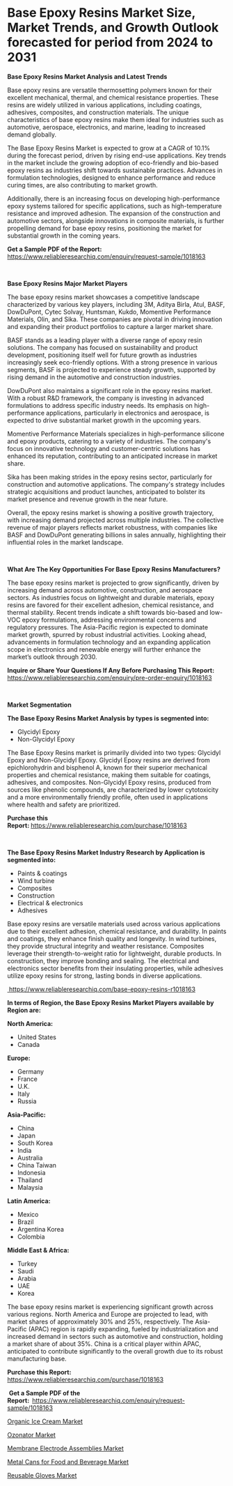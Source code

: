 <p><h1>Base Epoxy Resins Market Size, Market Trends, and Growth Outlook forecasted for period from 2024 to 2031</h1></p><p><strong>Base Epoxy Resins Market Analysis and Latest Trends</strong></p>
<p><p>Base epoxy resins are versatile thermosetting polymers known for their excellent mechanical, thermal, and chemical resistance properties. These resins are widely utilized in various applications, including coatings, adhesives, composites, and construction materials. The unique characteristics of base epoxy resins make them ideal for industries such as automotive, aerospace, electronics, and marine, leading to increased demand globally.</p><p>The Base Epoxy Resins Market is expected to grow at a CAGR of 10.1% during the forecast period, driven by rising end-use applications. Key trends in the market include the growing adoption of eco-friendly and bio-based epoxy resins as industries shift towards sustainable practices. Advances in formulation technologies, designed to enhance performance and reduce curing times, are also contributing to market growth.</p><p>Additionally, there is an increasing focus on developing high-performance epoxy systems tailored for specific applications, such as high-temperature resistance and improved adhesion. The expansion of the construction and automotive sectors, alongside innovations in composite materials, is further propelling demand for base epoxy resins, positioning the market for substantial growth in the coming years.</p></p>
<p><strong>Get a Sample PDF of the Report:&nbsp;</strong> <a href="https://www.reliableresearchiq.com/enquiry/request-sample/1018163?utm_campaign=99&utm_medium=2&utm_source=Github&utm_content=ia&utm_term=26122024&utm_id=base-epoxy-resins">https://www.reliableresearchiq.com/enquiry/request-sample/1018163</a></p>
<p>&nbsp;</p>
<p><strong>Base Epoxy Resins Major Market Players</strong></p>
<p><p>The base epoxy resins market showcases a competitive landscape characterized by various key players, including 3M, Aditya Birla, Atul, BASF, DowDuPont, Cytec Solvay, Huntsman, Kukdo, Momentive Performance Materials, Olin, and Sika. These companies are pivotal in driving innovation and expanding their product portfolios to capture a larger market share.</p><p>BASF stands as a leading player with a diverse range of epoxy resin solutions. The company has focused on sustainability and product development, positioning itself well for future growth as industries increasingly seek eco-friendly options. With a strong presence in various segments, BASF is projected to experience steady growth, supported by rising demand in the automotive and construction industries.</p><p>DowDuPont also maintains a significant role in the epoxy resins market. With a robust R&D framework, the company is investing in advanced formulations to address specific industry needs. Its emphasis on high-performance applications, particularly in electronics and aerospace, is expected to drive substantial market growth in the upcoming years.</p><p>Momentive Performance Materials specializes in high-performance silicone and epoxy products, catering to a variety of industries. The company's focus on innovative technology and customer-centric solutions has enhanced its reputation, contributing to an anticipated increase in market share.</p><p>Sika has been making strides in the epoxy resins sector, particularly for construction and automotive applications. The company's strategy includes strategic acquisitions and product launches, anticipated to bolster its market presence and revenue growth in the near future.</p><p>Overall, the epoxy resins market is showing a positive growth trajectory, with increasing demand projected across multiple industries. The collective revenue of major players reflects market robustness, with companies like BASF and DowDuPont generating billions in sales annually, highlighting their influential roles in the market landscape.</p></p>
<p>&nbsp;</p>
<p><strong>What Are The Key Opportunities For Base Epoxy Resins Manufacturers?</strong></p>
<p><p>The base epoxy resins market is projected to grow significantly, driven by increasing demand across automotive, construction, and aerospace sectors. As industries focus on lightweight and durable materials, epoxy resins are favored for their excellent adhesion, chemical resistance, and thermal stability. Recent trends indicate a shift towards bio-based and low-VOC epoxy formulations, addressing environmental concerns and regulatory pressures. The Asia-Pacific region is expected to dominate market growth, spurred by robust industrial activities. Looking ahead, advancements in formulation technology and an expanding application scope in electronics and renewable energy will further enhance the market’s outlook through 2030.</p></p>
<p><strong>Inquire or Share Your Questions If Any Before Purchasing This Report:</strong> <a href="https://www.reliableresearchiq.com/enquiry/pre-order-enquiry/1018163?utm_campaign=99&utm_medium=2&utm_source=Github&utm_content=ia&utm_term=26122024&utm_id=base-epoxy-resins">https://www.reliableresearchiq.com/enquiry/pre-order-enquiry/1018163</a></p>
<p>&nbsp;</p>
<p><strong>Market Segmentation</strong></p>
<p><strong>The Base Epoxy Resins Market Analysis by types is segmented into:</strong></p>
<p><ul><li>Glycidyl Epoxy</li><li>Non-Glycidyl Epoxy</li></ul></p>
<p><p>The Base Epoxy Resins market is primarily divided into two types: Glycidyl Epoxy and Non-Glycidyl Epoxy. Glycidyl Epoxy resins are derived from epichlorohydrin and bisphenol A, known for their superior mechanical properties and chemical resistance, making them suitable for coatings, adhesives, and composites. Non-Glycidyl Epoxy resins, produced from sources like phenolic compounds, are characterized by lower cytotoxicity and a more environmentally friendly profile, often used in applications where health and safety are prioritized.</p></p>
<p><strong>Purchase this Report:&nbsp;</strong><a href="https://www.reliableresearchiq.com/purchase/1018163?utm_campaign=99&utm_medium=2&utm_source=Github&utm_content=ia&utm_term=26122024&utm_id=base-epoxy-resins">https://www.reliableresearchiq.com/purchase/1018163</a></p>
<p>&nbsp;</p>
<p><strong>The Base Epoxy Resins Market Industry Research by Application is segmented into:</strong></p>
<p><ul><li>Paints & coatings</li><li>Wind turbine</li><li>Composites</li><li>Construction</li><li>Electrical & electronics</li><li>Adhesives</li></ul></p>
<p><p>Base epoxy resins are versatile materials used across various applications due to their excellent adhesion, chemical resistance, and durability. In paints and coatings, they enhance finish quality and longevity. In wind turbines, they provide structural integrity and weather resistance. Composites leverage their strength-to-weight ratio for lightweight, durable products. In construction, they improve bonding and sealing. The electrical and electronics sector benefits from their insulating properties, while adhesives utilize epoxy resins for strong, lasting bonds in diverse applications.</p></p>
<p><a href="https://www.reliableresearchiq.com/base-epoxy-resins-r1018163?utm_campaign=99&utm_medium=2&utm_source=Github&utm_content=ia&utm_term=26122024&utm_id=base-epoxy-resins">&nbsp;https://www.reliableresearchiq.com/base-epoxy-resins-r1018163</a></p>
<p><strong>In terms of Region, the Base Epoxy Resins Market Players available by Region are:</strong></p>
<p>
    <p> <strong> North America: </strong>
        <ul>
            <li>United States</li>
            <li>Canada</li>
        </ul>
        </p> 
    <p> <strong> Europe: </strong>
        <ul>
            <li>Germany</li>
            <li>France</li>
            <li>U.K.</li>
            <li>Italy</li>
            <li>Russia</li>
        </ul>
        </p> 
    <p> <strong> Asia-Pacific: </strong>
        <ul>
            <li>China</li>
            <li>Japan</li>
            <li>South Korea</li>
            <li>India</li>
            <li>Australia</li>
            <li>China Taiwan</li>
            <li>Indonesia</li>
            <li>Thailand</li>
            <li>Malaysia</li>
        </ul>
        </p> 
    <p> <strong> Latin America: </strong>
        <ul>
            <li>Mexico</li>
            <li>Brazil</li>
            <li>Argentina Korea</li>
            <li>Colombia</li>
        </ul>
        </p> 
    <p> <strong> Middle East & Africa: </strong>
        <ul>
            <li>Turkey</li>
            <li>Saudi</li>
            <li>Arabia</li>
            <li>UAE</li>
            <li>Korea</li>
        </ul>
    </p>
    </p>
<p><p>The base epoxy resins market is experiencing significant growth across various regions. North America and Europe are projected to lead, with market shares of approximately 30% and 25%, respectively. The Asia-Pacific (APAC) region is rapidly expanding, fueled by industrialization and increased demand in sectors such as automotive and construction, holding a market share of about 35%. China is a critical player within APAC, anticipated to contribute significantly to the overall growth due to its robust manufacturing base.</p></p>
<p><strong>Purchase this Report: </strong><a href="https://www.reliableresearchiq.com/purchase/1018163?utm_campaign=99&utm_medium=2&utm_source=Github&utm_content=ia&utm_term=26122024&utm_id=base-epoxy-resins">https://www.reliableresearchiq.com/purchase/1018163</a></p>
<p>&nbsp;<strong>Get a Sample PDF of the Report:&nbsp;&nbsp;</strong><a href="https://www.reliableresearchiq.com/enquiry/request-sample/1018163?utm_campaign=99&utm_medium=2&utm_source=Github&utm_content=ia&utm_term=26122024&utm_id=base-epoxy-resins">https://www.reliableresearchiq.com/enquiry/request-sample/1018163</a></p>
<p><strong></strong></p>
<p><p><a href="https://www.linkedin.com/pulse/thorough-review-organic-ice-cream-market-size-share-revenue-lkh2e?utm_campaign=99&utm_medium=2&utm_source=Github&utm_content=ia&utm_term=26122024&utm_id=base-epoxy-resins">Organic Ice Cream Market</a></p><p><a href="https://www.linkedin.com/pulse/comprehensive-analysis-ozonator-market-segments-growth-prospects-pyfpf?utm_campaign=99&utm_medium=2&utm_source=Github&utm_content=ia&utm_term=26122024&utm_id=base-epoxy-resins">Ozonator Market</a></p><p><a href="https://www.linkedin.com/pulse/membrane-electrode-assemblies-market-demand-forecast-133-fmtqf?utm_campaign=99&utm_medium=2&utm_source=Github&utm_content=ia&utm_term=26122024&utm_id=base-epoxy-resins">Membrane Electrode Assemblies Market</a></p><p><a href="https://github.com/klaassenmackenzie6/Market-Research-Report-List-1/blob/main/metal-cans-for-food-and-beverage-market.md?utm_campaign=99&utm_medium=2&utm_source=Github&utm_content=ia&utm_term=26122024&utm_id=base-epoxy-resins">Metal Cans for Food and Beverage Market</a></p><p><a href="https://www.linkedin.com/pulse/insights-reusable-gloves-market-analysis-growth-factors-miboc?utm_campaign=99&utm_medium=2&utm_source=Github&utm_content=ia&utm_term=26122024&utm_id=base-epoxy-resins">Reusable Gloves Market</a></p></p>